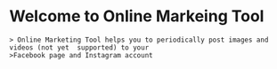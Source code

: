 # Welcome to Online Markeing Tool
```
> Online Marketing Tool helps you to periodically post images and videos (not yet  supported) to your
>Facebook page and Instagram account
```